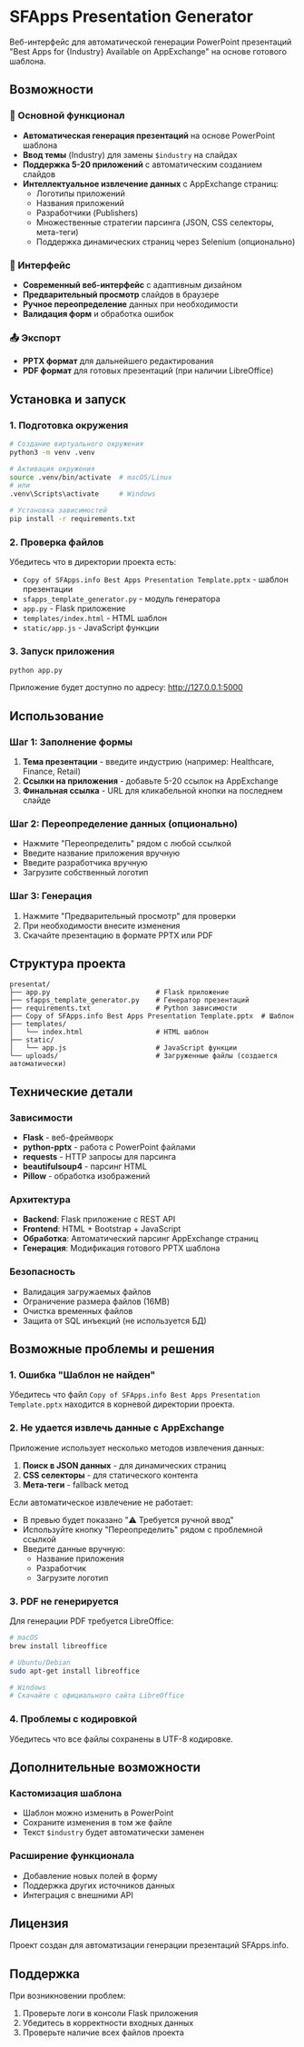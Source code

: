 # SFApps Presentation Generator

Веб-интерфейс для автоматической генерации PowerPoint презентаций "Best Apps for {Industry} Available on AppExchange" на основе готового шаблона.

## Возможности

### 🎯 Основной функционал
- **Автоматическая генерация презентаций** на основе PowerPoint шаблона
- **Ввод темы** (Industry) для замены `$industry` на слайдах
- **Поддержка 5-20 приложений** с автоматическим созданием слайдов
- **Интеллектуальное извлечение данных** с AppExchange страниц:
  - Логотипы приложений
  - Названия приложений
  - Разработчики (Publishers)
  - Множественные стратегии парсинга (JSON, CSS селекторы, мета-теги)
  - Поддержка динамических страниц через Selenium (опционально)

### 🎨 Интерфейс
- **Современный веб-интерфейс** с адаптивным дизайном
- **Предварительный просмотр** слайдов в браузере
- **Ручное переопределение** данных при необходимости
- **Валидация форм** и обработка ошибок

### 📤 Экспорт
- **PPTX формат** для дальнейшего редактирования
- **PDF формат** для готовых презентаций (при наличии LibreOffice)

## Установка и запуск

### 1. Подготовка окружения

```bash
# Создание виртуального окружения
python3 -m venv .venv

# Активация окружения
source .venv/bin/activate  # macOS/Linux
# или
.venv\Scripts\activate     # Windows

# Установка зависимостей
pip install -r requirements.txt
```

### 2. Проверка файлов

Убедитесь что в директории проекта есть:
- `Copy of SFApps.info Best Apps Presentation Template.pptx` - шаблон презентации
- `sfapps_template_generator.py` - модуль генератора
- `app.py` - Flask приложение
- `templates/index.html` - HTML шаблон
- `static/app.js` - JavaScript функции

### 3. Запуск приложения

```bash
python app.py
```

Приложение будет доступно по адресу: http://127.0.0.1:5000

## Использование

### Шаг 1: Заполнение формы
1. **Тема презентации** - введите индустрию (например: Healthcare, Finance, Retail)
2. **Ссылки на приложения** - добавьте 5-20 ссылок на AppExchange
3. **Финальная ссылка** - URL для кликабельной кнопки на последнем слайде

### Шаг 2: Переопределение данных (опционально)
- Нажмите "Переопределить" рядом с любой ссылкой
- Введите название приложения вручную
- Введите разработчика вручную  
- Загрузите собственный логотип

### Шаг 3: Генерация
1. Нажмите "Предварительный просмотр" для проверки
2. При необходимости внесите изменения
3. Скачайте презентацию в формате PPTX или PDF

## Структура проекта

```
presentat/
├── app.py                          # Flask приложение
├── sfapps_template_generator.py    # Генератор презентаций  
├── requirements.txt                # Python зависимости
├── Copy of SFApps.info Best Apps Presentation Template.pptx  # Шаблон
├── templates/
│   └── index.html                  # HTML шаблон
├── static/
│   └── app.js                      # JavaScript функции
└── uploads/                        # Загруженные файлы (создается автоматически)
```

## Технические детали

### Зависимости
- **Flask** - веб-фреймворк
- **python-pptx** - работа с PowerPoint файлами
- **requests** - HTTP запросы для парсинга
- **beautifulsoup4** - парсинг HTML
- **Pillow** - обработка изображений

### Архитектура
- **Backend**: Flask приложение с REST API
- **Frontend**: HTML + Bootstrap + JavaScript
- **Обработка**: Автоматический парсинг AppExchange страниц
- **Генерация**: Модификация готового PPTX шаблона

### Безопасность
- Валидация загружаемых файлов
- Ограничение размера файлов (16MB)
- Очистка временных файлов
- Защита от SQL инъекций (не используется БД)

## Возможные проблемы и решения

### 1. Ошибка "Шаблон не найден"
Убедитесь что файл `Copy of SFApps.info Best Apps Presentation Template.pptx` находится в корневой директории проекта.

### 2. Не удается извлечь данные с AppExchange
Приложение использует несколько методов извлечения данных:
1. **Поиск в JSON данных** - для динамических страниц
2. **CSS селекторы** - для статического контента  
3. **Мета-теги** - fallback метод

Если автоматическое извлечение не работает:
- В превью будет показано "⚠️ Требуется ручной ввод"
- Используйте кнопку "Переопределить" рядом с проблемной ссылкой
- Введите данные вручную:
  - Название приложения
  - Разработчик
  - Загрузите логотип

### 3. PDF не генерируется
Для генерации PDF требуется LibreOffice:
```bash
# macOS
brew install libreoffice

# Ubuntu/Debian
sudo apt-get install libreoffice

# Windows
# Скачайте с официального сайта LibreOffice
```

### 4. Проблемы с кодировкой
Убедитесь что все файлы сохранены в UTF-8 кодировке.

## Дополнительные возможности

### Кастомизация шаблона
- Шаблон можно изменить в PowerPoint
- Сохраните изменения в том же файле
- Текст `$industry` будет автоматически заменен

### Расширение функционала
- Добавление новых полей в форму
- Поддержка других источников данных
- Интеграция с внешними API

## Лицензия

Проект создан для автоматизации генерации презентаций SFApps.info.

## Поддержка

При возникновении проблем:
1. Проверьте логи в консоли Flask приложения
2. Убедитесь в корректности входных данных
3. Проверьте наличие всех файлов проекта